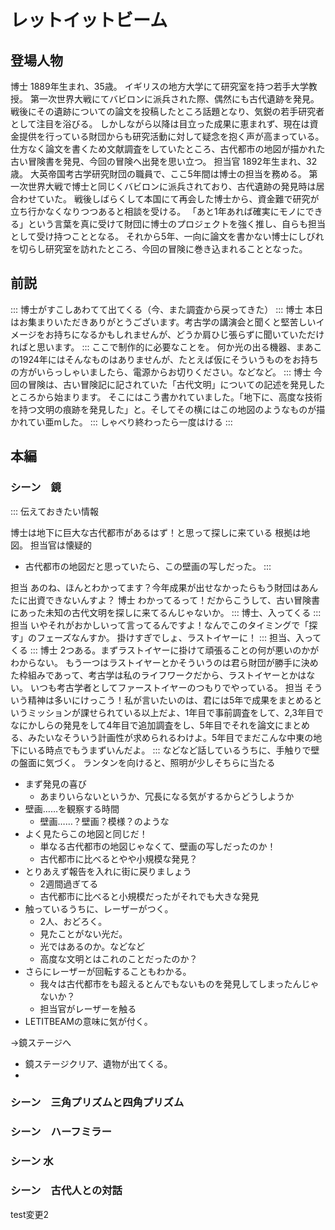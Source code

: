 # レットイットビーム
## 登場人物 
博士    1889年生まれ、35歳。
    イギリスの地方大学にて研究室を持つ若手大学教授。
    第一次世界大戦にてバビロンに派兵された際、偶然にも古代遺跡を発見。戦後にその遺跡についての論文を投稿したところ話題となり、気鋭の若手研究者として注目を浴びる。
    しかしながら以降は目立った成果に恵まれず、現在は資金提供を行っている財団からも研究活動に対して疑念を抱く声が高まっている。
    仕方なく論文を書くため文献調査をしていたところ、古代都市の地図が描かれた古い冒険書を発見、今回の冒険へ出発を思い立つ。
担当官  1892年生まれ、32歳。
    大英帝国考古学研究財団の職員で、ここ5年間は博士の担当を務める。
    第一次世界大戦で博士と同じくバビロンに派兵されており、古代遺跡の発見時は居合わせていた。
    戦後しばらくして本国にて再会した博士から、資金難で研究が立ち行かなくなりつつあると相談を受ける。
    「あと1年あれば確実にモノにできる」という言葉を真に受けて財団に博士のプロジェクトを強く推し、自らも担当として受け持つこととなる。
    それから5年、一向に論文を書かない博士にしびれを切らし研究室を訪れたところ、今回の冒険に巻き込まれることとなった。


## 前説

:::
博士がすこしあわてて出てくる（今、また調査から戻ってきた）
:::
博士    本日はお集まりいただきありがとうございます。考古学の講演会と聞くと堅苦しいイメージをお持ちになるかもしれませんが、どうか肩ひじ張らずに聞いていただければと思います。
:::
ここで制作的に必要なことを。
何か光の出る機器、まあこの1924年にはそんなものはありませんが、たとえば仮にそういうものをお持ちの方がいらっしゃいましたら、電源からお切りください。などなど。
:::
博士    今回の冒険は、古い冒険記に記されていた「古代文明」についての記述を発見したところから始まります。
そこにはこう書かれていました。「地下に、高度な技術を持つ文明の痕跡を発見した」と。そしてその横にはこの地図のようなものが描かれてい亜mした。
:::
しゃべり終わったら一度はける
:::

## 本編
### シーン　鏡
:::
伝えておきたい情報

博士は地下に巨大な古代都市があるはず！と思って探しに来ている
根拠は地図。
担当官は懐疑的

- 古代都市の地図だと思っていたら、この壁画の写しだった。
:::

担当    あのね、ほんとわかってます？今年成果が出せなかったらもう財団はあんたに出資できないんすよ？
博士    わかってるって！だからこうして、古い冒険書にあった未知の古代文明を探しに来てるんじゃないか。
:::
博士、入ってくる
:::
担当    いやそれがおかしいって言ってるんですよ！なんでこのタイミングで「探す」のフェーズなんすか。
    掛けすぎでしょ、ラストイヤーに！
:::
担当、入ってくる
:::
博士    2つある。まずラストイヤーに掛けて頑張ることの何が悪いのかがわからない。
    もう一つはラストイヤーとかそういうのは君ら財団が勝手に決めた枠組みであって、考古学は私のライフワークだから、ラストイヤーとかはない。
    いつも考古学者としてファーストイヤーのつもりでやっている。
担当    そういう精神は多いにけっこう！私が言いたいのは、君には5年で成果をまとめるというミッションが課せられている以上だよ、1年目で事前調査をして、2,3年目でなにかしらの発見をして4年目で追加調査をし、5年目でそれを論文にまとめる、みたいなそういう計画性が求められるわけよ。5年目でまだこんな中東の地下にいる時点でもうまずいんだよ。
:::
などなど話しているうちに、手触りで壁の盤面に気づく。
ランタンを向けると、照明が少しそちらに当たる


- まず発見の喜び
  - あまりいらないというか、冗長になる気がするからどうしようか
- 壁画……を観察する時間
  - 壁画……？壁画？模様？のような
- よく見たらこの地図と同じだ！
  - 単なる古代都市の地図じゃなくて、壁画の写しだったのか！
  - 古代都市に比べるとやや小規模な発見？
- とりあえず報告を入れに街に戻りましょう
  - 2週間過ぎてる
  - 古代都市に比べると小規模だったがそれでも大きな発見
- 触っているうちに、レーザーがつく。
  - 2人、おどろく。
  - 見たことがない光だ。
  - 光ではあるのか。などなど
  - 高度な文明とはこれのことだったのか？
- さらにレーザーが回転することもわかる。
  - 我々は古代都市をも超えるとんでもないものを発見してしまったんじゃないか？
  - 担当官がレーザーを触る
- LETITBEAMの意味に気が付く。
  
→鏡ステージへ

- 鏡ステージクリア、遺物が出てくる。
- 



### シーン　三角プリズムと四角プリズム

### シーン　ハーフミラー

### シーン  水

### シーン　古代人との対話　


test変更2